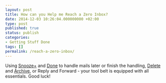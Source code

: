 ```yaml
---
layout: post
title: How can you Help me Reach a Zero Inbox?
date: 2014-12-03 10:26:04.000000000 +02:00
type: post
published: true
status: publish
categories:
- Getting Stuff Done
tags: []
permalink: /reach-a-zero-inbox/
---
```


Using [Snooze+](/mark-as-later/) and [Done](/mark-as-done/)  to handle mails later or finish the handling, [Delete](/delete-an-email-type-mail/) and [Archive](/archive-emails-type-mail/), or Reply and Forward - your tool belt is equipped with all essentials. Good luck!